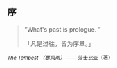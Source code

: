 ## 序

> “What's past is prologue. ”
> 
> 「凡是过往，皆为序章。」

<sub><i>The Tempest （暴风雨） </i>   —— 莎士比亚（著）</sub>                            
